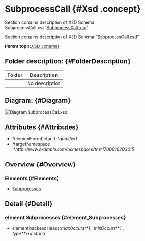 # SubprocessCall {#Xsd .concept}

Section contains description of XSD Schema SubprocessCall.xsd“[SubprocessCall.xsd](SubprocessCall.xsd)”

Section contains description of XSD Schema “SubprocessCall.xsd”

**Parent topic:**[XSD Schemas](../../../projects/com.odido-rfp-demo/common/xsd.md)

## Folder description: {#FolderDescription}

|Folder|Description|
|------|-----------|
| |No description|

## Diagram: {#Diagram}

![Diagram
              SubprocessCall.xsd](SubprocessCall.xsd.png)

## Attributes {#Attributes}

-   *elementFormDefault :**qualified*
-   *targetNamespace :**http://www.example.com/namespaces/tns/1700036203015*

## Overview {#Overview}

### Elements {#Elements}

-   [Subprocesses](#element_Subprocesses)

## Detail {#Detail}

### element Subprocesses {#element_Subprocesses}

-   element backendHeader*maxOccurs**1* , *minOccurs**1* , *type**xsd:string*


